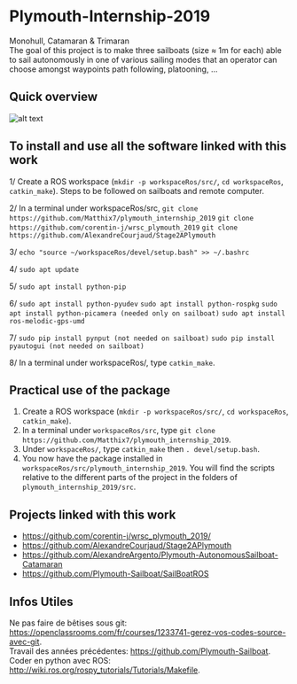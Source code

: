# Plymouth-Internship-2019
Monohull, Catamaran &amp; Trimaran  
The goal of this project is to make three sailboats (size ≈ 1m for each) able to sail autonomously in one of various sailing modes that an operator can choose amongst waypoints path following, platooning, ...  


## Quick overview
![alt text](https://github.com/Matthix7/plymouth_internship_2019/blob/master/Visuels/Vue%20d'ensemble%201.png "Overview")

## To install and use all the software linked with this work
1/ Create a ROS workspace (`mkdir -p workspaceRos/src/`, `cd workspaceRos`, `catkin_make`). Steps to be followed on sailboats and remote computer.

2/ In a terminal under workspaceRos/src, 
 `git clone https://github.com/Matthix7/plymouth_internship_2019`
 `git clone https://github.com/corentin-j/wrsc_plymouth_2019`
 `git clone https://github.com/AlexandreCourjaud/Stage2APlymouth`

3/ `echo "source ~/workspaceRos/devel/setup.bash" >> ~/.bashrc`

4/ `sudo apt update`

5/ `sudo apt install python-pip`

6/ `sudo apt install python-pyudev`
   `sudo apt install python-rospkg`
   `sudo apt install python-picamera (needed only on sailboat)`
   `sudo apt install ros-melodic-gps-umd`

7/ `sudo pip install pynput (not needed on sailboat)`
   `sudo pip install pyautogui (not needed on sailboat)`

8/ In a terminal under workspaceRos/, type `catkin_make`.

## Practical use of the package
1) Create a ROS workspace (`mkdir -p workspaceRos/src/`, `cd workspaceRos`, `catkin_make`).
2) In a terminal under `workspaceRos/src`, type `git clone https://github.com/Matthix7/plymouth_internship_2019`.
3) Under `workspaceRos/`, type `catkin_make` then `. devel/setup.bash`.
4) You now have the package installed in `workspaceRos/src/plymouth_internship_2019`. You will find the scripts relative to the different parts of the project in the folders of `plymouth_internship_2019/src`.

## Projects linked with this work
* https://github.com/corentin-j/wrsc_plymouth_2019/
* https://github.com/AlexandreCourjaud/Stage2APlymouth
* https://github.com/AlexandreArgento/Plymouth-AutonomousSailboat-Catamaran
* https://github.com/Plymouth-Sailboat/SailBoatROS

## Infos Utiles
Ne pas faire de bêtises sous git: https://openclassrooms.com/fr/courses/1233741-gerez-vos-codes-source-avec-git.    
Travail des années précédentes: https://github.com/Plymouth-Sailboat.  
Coder en python avec ROS: http://wiki.ros.org/rospy_tutorials/Tutorials/Makefile.  
